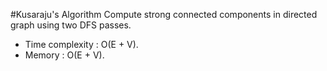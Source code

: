 #Kusaraju's Algorithm
Compute strong connected components in directed graph using two DFS passes.
- Time complexity : O(E + V). 
- Memory : O(E + V).
